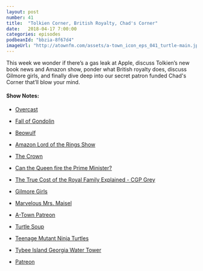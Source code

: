 ```yaml
---
layout: post
number: 41
title:  "Tolkien Corner, British Royalty, Chad's Corner"
date:   2018-04-17 7:00:00
categories: episodes
podbeanId: "bbzia-8f67d4"
imageUrl: "http://atownfm.com/assets/a-town_icon_eps_041_turtle-main.jpg"
---
```


This week we wonder if there’s a gas leak at Apple, discuss Tolkien’s new book news and Amazon show, ponder what British royalty does, discuss Gilmore girls, and finally dive deep into our secret patron funded Chad's Corner that’ll blow your mind.

<!-- excerpt-end -->

#### Show Notes:
- [Overcast](https://overcast.fm/)
- [Fall of Gondolin](https://en.wikipedia.org/wiki/Fall_of_Gondolin)
- [Beowulf](https://en.wikipedia.org/wiki/Beowulf)
- [Amazon Lord of the Rings Show](https://nerdist.com/amazon-lord-of-the-rings-expensive-rights-my-precious/)
- [The Crown](http://www.imdb.com/title/tt4786824/)
- [Can the Queen fire the Prime Minister?](https://www.quora.com/Can-the-Queen-of-the-United-Kingdom-fire-the-British-Prime-Minister)
- [The True Cost of the Royal Family Explained - CGP Grey](https://www.youtube.com/watch?v=bhyYgnhhKFw)
- [Gilmore Girls](http://www.imdb.com/title/tt0238784/)
- [Marvelous Mrs. Maisel](http://www.imdb.com/title/tt5788792/)
- [A-Town Patreon](https://www.patreon.com/atownfm)
- [Turtle Soup](https://en.wikipedia.org/wiki/Turtle_soup)
- [Teenage Mutant Ninja Turtles](https://en.wikipedia.org/wiki/Teenage_Mutant_Ninja_Turtles)
- [Tybee Island Georgia Water Tower](http://www.waymarking.com/waymarks/WM2JN5_Tybee_Island_Georgia_Water_Tower)

- [Patreon](https://www.patreon.com/atownfm)